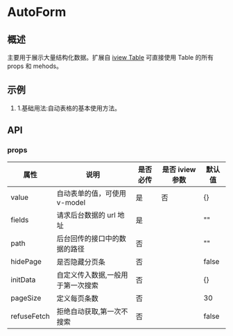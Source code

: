 # AutoForm

## 概述

主要用于展示大量结构化数据。扩展自 [iview Table](https://www.iviewui.com/components/table) 可直接使用 Table 的所有 props 和 mehods。

## 示例

1. 1.基础用法:自动表格的基本使用方法。

## API

### props

| 属性        | 说明                              | 是否必传 | 是否 iview 参数 | 默认值 |
| ----------- | --------------------------------- | -------- | --------------- | ------ |
| value       | 自动表单的值，可使用v-model       | 是       | 否              | {}     |
| fields      | 请求后台数据的 url 地址           | 是       |                 | ""     |
| path        | 后台回传的接口中的数据的路径      | 否       |                 | ""     |
| hidePage    | 是否隐藏分页条                    | 否       |                 | false  |
| initData    | 自定义传入数据,一般用于第一次搜索 | 否       |                 | {}     |
| pageSize    | 定义每页条数                      | 否       |                 | 30     |
| refuseFetch | 拒绝自动获取,第一次不搜索         | 否       |                 | false  |

